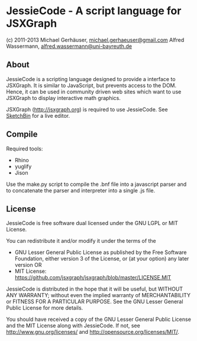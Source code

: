 JessieCode - A script language for JSXGraph
===========================================

(c) 2011-2013
    Michael Gerhäuser, michael.gerhaeuser@gmail.com
    Alfred Wassermann, alfred.wassermann@uni-bayreuth.de


About
-----

JessieCode is a scripting language designed to provide a interface to JSXGraph. It is
similar to JavaScript, but prevents access to the DOM. Hence, it can be used in community
driven web sites which want to use JSXGraph to display interactive math graphics.

JSXGraph (http://jsxgraph.org) is required to use JessieCode. See [SketchBin](http://bin.sketchometry.com)
for a live editor.

Compile
-------

Required tools:

* Rhino
* yuglify
* Jison

Use the make.py script to compile the .bnf file into a javascript parser and to concatenate
the parser and interpreter into a single .js file.

License
-------

JessieCode is free software dual licensed under the GNU LGPL or MIT License.

You can redistribute it and/or modify it under the terms of the

  * GNU Lesser General Public License as published by
    the Free Software Foundation, either version 3 of the License, or
    (at your option) any later version
  OR
  * MIT License: https://github.com/jsxgraph/jsxgraph/blob/master/LICENSE.MIT

JessieCode is distributed in the hope that it will be useful,
but WITHOUT ANY WARRANTY; without even the implied warranty of
MERCHANTABILITY or FITNESS FOR A PARTICULAR PURPOSE.  See the
GNU Lesser General Public License for more details.

You should have received a copy of the GNU Lesser General Public License and
the MIT License along with JessieCode. If not, see <http://www.gnu.org/licenses/>
and <http://opensource.org/licenses/MIT/>.